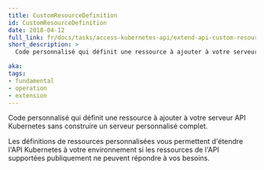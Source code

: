 ```yaml
---
title: CustomResourceDefinition
id: CustomResourceDefinition
date: 2018-04-12
full_link: fr/docs/tasks/access-kubernetes-api/extend-api-custom-resource-definitions/
short_description: >
  Code personnalisé qui définit une ressource à ajouter à votre serveur API Kubernetes sans construire un serveur personnalisé complet.

aka:
tags:
- fundamental
- operation
- extension
---
```

 Code personnalisé qui définit une ressource à ajouter à votre serveur API Kubernetes sans construire un serveur personnalisé complet.

<!--more-->

Les définitions de ressources personnalisées vous permettent d'étendre l'API Kubernetes à votre environnement si les ressources de l'API supportées publiquement ne peuvent répondre à vos besoins.
